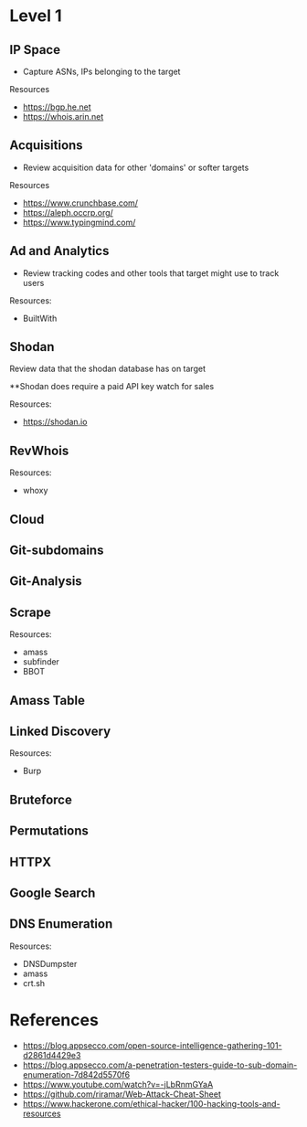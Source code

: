 # Level 1

## IP Space
- Capture ASNs, IPs belonging to the target

Resources
- https://bgp.he.net
- https://whois.arin.net 

## Acquisitions
- Review acquisition data for other 'domains' or softer targets

Resources
- https://www.crunchbase.com/
- https://aleph.occrp.org/
- https://www.typingmind.com/

## Ad and Analytics
- Review tracking codes and other tools that target might use to track users

Resources:
- BuiltWith

## Shodan
Review data that the shodan database has on target

**Shodan does require a paid API key watch for sales

Resources:
- https://shodan.io

## RevWhois

Resources:
- whoxy

## Cloud

## Git-subdomains

## Git-Analysis

## Scrape

Resources:
- amass
- subfinder
- BBOT

## Amass Table

## Linked Discovery

Resources:
- Burp

## Bruteforce

## Permutations

## HTTPX

## Google Search

## DNS Enumeration

Resources:
- DNSDumpster
- amass
- crt.sh

# References
- https://blog.appsecco.com/open-source-intelligence-gathering-101-d2861d4429e3
- https://blog.appsecco.com/a-penetration-testers-guide-to-sub-domain-enumeration-7d842d5570f6 
- https://www.youtube.com/watch?v=-jLbRnmGYaA 
- https://github.com/riramar/Web-Attack-Cheat-Sheet
- https://www.hackerone.com/ethical-hacker/100-hacking-tools-and-resources